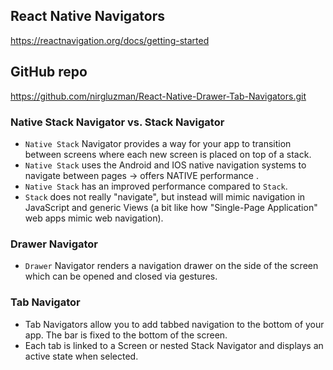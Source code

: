 ## React Native Navigators

https://reactnavigation.org/docs/getting-started

## GitHub repo

https://github.com/nirgluzman/React-Native-Drawer-Tab-Navigators.git

### Native Stack Navigator vs. Stack Navigator

- `Native Stack` Navigator provides a way for your app to transition between screens where each new
  screen is placed on top of a stack.
- `Native Stack` uses the Android and IOS native navigation systems to navigate between pages ->
  offers NATIVE performance .
- `Native Stack` has an improved performance compared to `Stack`.
- `Stack` does not really "navigate", but instead will mimic navigation in JavaScript and generic
  Views (a bit like how "Single-Page Application" web apps mimic web navigation).

### Drawer Navigator

- `Drawer` Navigator renders a navigation drawer on the side of the screen which can be opened and
  closed via gestures.

### Tab Navigator

- Tab Navigators allow you to add tabbed navigation to the bottom of your app. The bar is fixed to
  the bottom of the screen.
- Each tab is linked to a Screen or nested Stack Navigator and displays an active state when
  selected.
